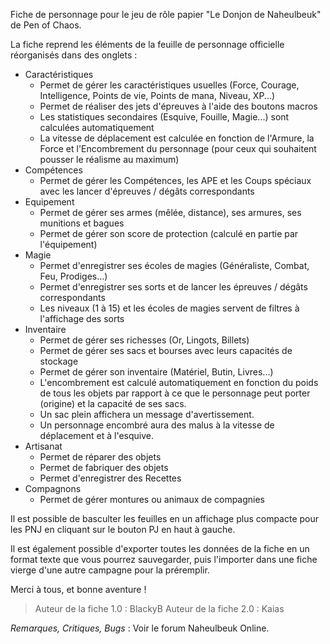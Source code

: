﻿
Fiche de personnage pour le jeu de rôle papier "Le Donjon de Naheulbeuk" de Pen of Chaos.

La fiche reprend les éléments de la feuille de personnage officielle réorganisés dans des onglets :

- Caractéristiques
	* Permet de gérer les caractéristiques usuelles (Force, Courage, Intelligence, Points de vie, Points de mana, Niveau, XP...)
	* Permet de réaliser des jets d'épreuves à l'aide des boutons macros
	* Les statistiques secondaires (Esquive, Fouille, Magie...) sont calculées automatiquement
	* La vitesse de déplacement est calculée en fonction de l'Armure, la Force et l'Encombrement du personnage (pour ceux qui souhaitent pousser le réalisme au maximum)
- Compétences
	* Permet de gérer les Compétences, les APE et les Coups spéciaux avec les lancer d'épreuves / dégâts correspondants
- Equipement
	* Permet de gérer ses armes (mêlée, distance), ses armures, ses munitions et bagues
	* Permet de gérer son score de protection (calculé en partie par l'équipement)
- Magie
	* Permet d'enregistrer ses écoles de magies (Généraliste, Combat, Feu, Prodiges...)	
	* Permet d'enregistrer ses sorts et de lancer les épreuves / dégâts correspondants
	* Les niveaux (1 à 15) et les écoles de magies servent de filtres à l'affichage des sorts
- Inventaire
	* Permet de gérer ses richesses (Or, Lingots, Billets)
	* Permet de gérer ses sacs et bourses avec leurs capacités de stockage
	* Permet de gérer son inventaire (Matériel, Butin, Livres...)
	* L'encombrement est calculé automatiquement en fonction du poids de tous les objets par rapport à ce que le personnage peut porter (origine) et la capacité de ses sacs.
	* Un sac plein affichera un message d'avertissement.
	* Un personnage encombré aura des malus à la vitesse de déplacement et à l'esquive.
- Artisanat
	* Permet de réparer des objets
	* Permet de fabriquer des objets
	* Permet d'enregistrer des Recettes
- Compagnons
	* Permet de gérer montures ou animaux de compagnies

Il est possible de basculter les feuilles en un affichage plus compacte pour les PNJ en cliquant sur le bouton PJ en haut à gauche.

Il est également possible d'exporter toutes les données de la fiche en un format texte que vous pourrez sauvegarder, puis l'importer dans une fiche vierge d'une autre campagne pour la préremplir.

Merci à tous, et bonne aventure !

> Auteur de la fiche 1.0 : BlackyB
> Auteur de la fiche 2.0 : Kaias

*_Remarques, Critiques, Bugs_* : Voir le forum Naheulbeuk Online.